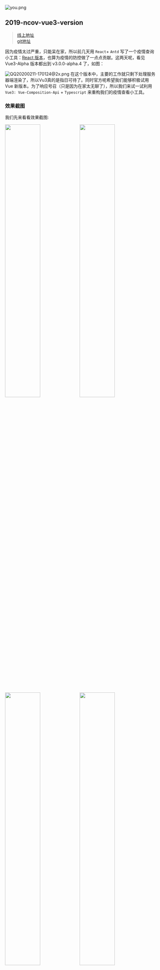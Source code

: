 
![you.png](https://user-gold-cdn.xitu.io/2020/2/11/17033c7ed72a61bc?w=1600&h=480&f=png&s=980699)

## 2019-ncov-vue3-version

> [线上地址](http://www.xieyezi.com:9002/)  
> [git地址](https://github.com/xieyezi/2019-ncov-vue3-version)


因为疫情太过严重，只能呆在家，所以前几天用 `React`+ `Antd` 写了一个疫情查询小工具：[React 版本](https://juejin.im/post/5e3a4f7ae51d4527066e811b)，也算为疫情的防控做了一点点贡献。这两天呢，看见 Vue3-Alpha 版本都出到 v3.0.0-alpha.4 了，如图：

![QQ20200211-170124@2x.png](https://i.loli.net/2020/02/11/HYgZL7sRFIaPdB5.png)
在这个版本中，主要的工作就只剩下处理服务器端渲染了，所以Vu3真的是指日可待了。同时官方呢希望我们能够积极试用 Vue 新版本。为了响应号召（只是因为在家太无聊了），所以我们来试一试利用`Vue3: Vue-Composition-Api` + `Typescript` 来重构我们的疫情查看小工具。

### 效果截图
  我们先来看看效果截图:
   <br />
<div text="center">
 <img width="48%" src="https://i.loli.net/2020/02/11/swmcC3ifhAXFIbL.png"/>
 <img width="48%" src="https://i.loli.net/2020/02/11/NQjKXpVUDqTmlYH.png"/>
 <img width="48%" src="https://i.loli.net/2020/02/11/dyZLGCoswuqzmF4.png"/>
 <img width="48%" src="https://i.loli.net/2020/02/11/TXarLpDwEjncIZ2.png"/>
 <img width="48%" src="https://i.loli.net/2020/02/11/7Hpx6JVMIt3Surv.png"/>
 <img width="48%" src="https://i.loli.net/2020/02/11/6p3rdBgL8uwqK7n.png"/>
</div> 
 <br />

## Vue3 简单知识

开始动手之前，我们先来学习一点相关知识。

### setup

`setup()` 函数是 vue3 中，专门为组件提供的新属性。它为我们使用 vue3 的 Composition API 新特性提供了统一的入口。setup 函数会在 `beforeCreate 之后`、`created` 。`setup()` 函数接收两个参数，`setup(props,context)`。其中:

- `props`: 接收 props 数据  
  在 props 中定义当前组件允许外界传递过来的参数名称：
  ```js
    props: {
        propsName: String
    }
  ```
  通过 setup 函数的第一个形参，接收 props 数据：
  ```js
    setup(props) {
       console.log(props.p1)
    }
  ```
- `context`: 这个上下文对象中包含了一些有用的属性，这些属性在 vue 2.x 中需要通过 this 才能访问到，在 vue 3.x 中，它们的访问方式如下:
  ```js
    setup(props, context) {
        context.attrs
        context.slots
        context.parent
        context.root
        context.emit
        context.refs
    }
  ```
### `reactive()`

`reactive()` 函数接收一个普通对象，返回一个响应式的数据对象。
我们来看一下它的基本用法:
```js
// js部分
import { reactive } from '@vue/composition-api'
setup() {
     // 创建响应式数据对象
    const state = reactive({count: 0})
     // setup 函数中将响应式数据对象 return 出去，供 template 使用
    return state // 必须return
}
// template里面使用
<p>当前的 count 值为：{{ state.count }}</p>
```
我们通过 `reactive`包裹的对象，return 之后，就相当于 Vue 2.x 的 `data()` hooks。 我们可以对其进行双向绑定等操作。

### ref

 `ref()` 函数用来根据给定的值创建一个响应式的数据对象，ref() 函数调用的返回值是一个对象，这个对象上只包含一个 .value 属性：

 ```js
   // js部分
    import { ref } from '@vue/composition-api'
    setup() {
        // 创建响应式数据对象 count，初始值为 0
        const count = ref(0)
        // 如果要访问 ref() 创建出来的响应式数据对象的值，必须通过 .value 属性才可以
        console.log(count.value) // 输出 0
        // 让 count 的值 +1
        count.value++
        // 再次打印 count 的值
        console.log(count.value) // 输出 1
        return {
            count,
            name: ref('zs')
        }
    }
   // template里面使用
    <template>
       <p>{{count}}-{{name}}</p>
    </template>
 ```
 ### 开始动手

#### 初始化项目
  首先我们利用 `Vue Cli` 脚手架 初始化我们的应用:

  ![800126DB-4748-457C-A498-0CCB24025457.png](https://i.loli.net/2020/02/11/b5y2sGFqpQckiKh.jpg)

  > 注意，Use class-style component syntax ？ 这一项我们要选择为no, 我们不用装饰器写法，我们要用composition api 的写法
#### 搭建项目目录
  然后开始搭建我们的项目目录：
  ```
    ├── package-lock.json
    ├── package.json
    ├── public
    │   ├── favicon.ico
    │   └── index.html
    ├── src
    │   ├── App.vue
    │   ├── assets
    │   ├── components
    │   ├── main.ts
    │   ├── map
    │   ├── pages
    │   ├── plugins
    │   ├── services
    │   ├── shims-vue.d.ts
    │   └── utils
    ├── tsconfig.json
    ├── vue.config.js
    ├── yarn-error.log
    └── yarn.lock
  ```
  page目录:
  ```
    ├── home
    │   └── Home.vue
    ├── line
    │   └── TrendLine.vue
    ├── map
    │   └── Map.vue
    ├── news
    │   └── News.vue
    ├── pie
    │   └── Pie.vue
    └── rumor
        └── Rumor.vue
  ```
#### 导入 Vue-Composition-Api
```js
yarn add @vue/composition-api  //根目录执行
// main.ts
import VueCompositionApi from '@vue/composition-api'
Vue.use(VueCompositionApi)
```
#### 创建根组件
  我们将Home作为根组件，我们先来定义一下这个组件:
  ```js
    import { createComponent, onMounted, onUnmounted, reactive } from '@vue/composition-api'
    export default createComponent({
    name: 'Home',
    components: {
    },
    setup() {
        // 生命周期部分
        onMounted(() => {
        console.log('onMounted...')
        console.log(state)
        })
        onUnmounted(() => {
        console.log('onUnmounted...')
        })
        return {
       
        }
    }
   })
  ```
  > 通过 `createComponent函数` 结合 TypeScript 提供的类型推断来进行项目的开发。  
#### 定义响应式数据
  接着我们得定义一些响应的数据:
  ```js
  export interface HomeState {
    newsList?: []
    caseList?: []
  }
  // 在 setup()里面
      const origin: HomeState = {
      newsList: [],
      caseList: []
    }
    const state = reactive(origin)
  ```
  #### 异步请求
  接着我们需要发起异步请求初始化数据
  ```js
  setup(){
    // methods
    const getRumorList = async () => {
      ....
    }
    const getTrendList = async () => {
      ....
    }
    const initData = async () => {
      ....
    }
    // 在生命周期里面调用
    onMounted(() => {
        console.log('onMounted...')
        initData()
        getRumorList()
        getTrendList()
    })
  }
  ```
  #### 组件的导入及使用
  假设我们要导入 `News`组件：
  ```js
  import News from '@/pages/news/News.vue'
  // components
  components: {
    News
  },
  setup(){
    .....
  }
  // template 中使用
  <News :newlist="state.newsList" />
  ```
  组件内部:
  ```js
    import { createComponent } from '@vue/composition-api'
    export default createComponent({
    name: 'News',
    props: {
        newlist: Array
    }
    })
  ```
  ### Docker部署
  ```
   # ncov-vue3 Dockerfile

    #指定node镜像对项目进行依赖安装和打包
    FROM node:10.16.0 AS builder
    # 将容器的工作目录设置为/app(当前目录，如果/app不存在，WORKDIR会创建/app文件夹)
    WORKDIR /app 
    COPY package.json /app/ 
    RUN npm config set registry "https://registry.npm.taobao.org/" \
        && npm install
    
    COPY . /app   
    RUN npm run build 

    #指定nginx配置项目，--from=builder 指的是从上一次 build 的结果中提取了编译结果(FROM node:alpine as builder)，即是把刚刚打包生成的dist放进nginx中
    FROM nginx
    COPY --from=builder app/dist /usr/share/nginx/html/
    COPY --from=builder app/nginx.conf /etc/nginx/nginx.conf


    #暴露容器80端口
    EXPOSE 80
  ```
  看到这里，小伙伴们基本上了解Vue3 的相关操作和基本入门，大家也操作起来吧！

 最后，武汉加油⛽️！

  

  



